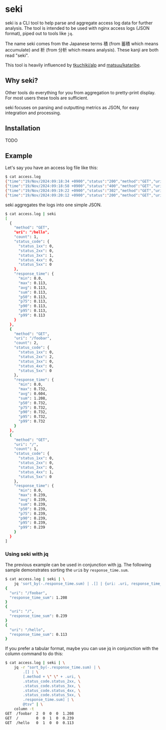 # seki

seki is a CLI tool to help parse and aggregate access log data for further analysis. The tool is intended to be used with nginx access logs (JSON format), piped out to tools like `jq`.

The name seki comes from the Japanese terms 積 (from 蓄積 which means accumulate) and 析 (from 分析 which means analysis). These kanji are both read "seki".

This tool is heavily influenced by [tkuchiki/alp](https://github.com/tkuchiki/alp) and [matsuu/kataribe](https://github.com/matsuu/kataribe).

## Why seki?

Other tools do everything for you from aggregation to pretty-print display. For most users these tools are sufficient.

seki focuses on parsing and outputting metrics as JSON, for easy integration and processing.

## Installation

TODO

## Example

Let's say you have an access log file like this:

```sh
$ cat access.log
{"time":"19/Nov/2024:09:18:34 +0900","status":"200","method":"GET","uri":"/foobar","response_time":"0.476"}
{"time":"19/Nov/2024:09:18:58 +0900","status":"400","method":"GET","uri":"/","response_time":"0.239"}
{"time":"19/Nov/2024:09:19:22 +0900","status":"302","method":"GET","uri":"/hello","response_time":"0.113"}
{"time":"19/Nov/2024:09:20:12 +0900","status":"200","method":"GET","uri":"/foobar","response_time":"0.732"}
```

seki aggregates the logs into one simple JSON.

```sh
$ cat access.log | seki
[
  {
    "method": "GET",
    "uri": "/hello",
    "count": 1,
    "status_code": {
      "status_1xx": 0,
      "status_2xx": 0,
      "status_3xx": 1,
      "status_4xx": 0,
      "status_5xx": 0
    },
    "response_time": {
      "min": 0.0,
      "max": 0.113,
      "avg": 0.113,
      "sum": 0.113,
      "p50": 0.113,
      "p75": 0.113,
      "p90": 0.113,
      "p95": 0.113,
      "p99": 0.113
    }
  },
  {
    "method": "GET",
    "uri": "/foobar",
    "count": 2,
    "status_code": {
      "status_1xx": 0,
      "status_2xx": 2,
      "status_3xx": 0,
      "status_4xx": 0,
      "status_5xx": 0
    },
    "response_time": {
      "min": 0.0,
      "max": 0.732,
      "avg": 0.604,
      "sum": 1.208,
      "p50": 0.732,
      "p75": 0.732,
      "p90": 0.732,
      "p95": 0.732,
      "p99": 0.732
    }
  },
  {
    "method": "GET",
    "uri": "/",
    "count": 1,
    "status_code": {
      "status_1xx": 0,
      "status_2xx": 0,
      "status_3xx": 0,
      "status_4xx": 1,
      "status_5xx": 0
    },
    "response_time": {
      "min": 0.0,
      "max": 0.239,
      "avg": 0.239,
      "sum": 0.239,
      "p50": 0.239,
      "p75": 0.239,
      "p90": 0.239,
      "p95": 0.239,
      "p99": 0.239
    }
  }
]
```

### Using seki with jq

The previous example can be used in conjunction with [jq](https://github.com/jqlang/jq). The following sample demonstrates sorting the `uri`s by `response_time.sum`.

```sh
$ cat access.log | seki | \
    jq 'sort_by(-.response_time.sum) | .[] | {uri: .uri, response_time_sum: .response_time.sum}'
{
  "uri": "/foobar",
  "response_time_sum": 1.208
}
{
  "uri": "/",
  "response_time_sum": 0.239
}
{
  "uri": "/hello",
  "response_time_sum": 0.113
}
```

If you prefer a tabular format, maybe you can use jq in conjunction with the column command to do this:

```sh
$ cat access.log | seki | \
    jq -r "sort_by(-.response_time.sum) | \
        .[] | \
        [.method + \" \" + .uri, \
        .status_code.status_2xx, \
        .status_code.status_3xx, \
        .status_code.status_4xx, \
        .status_code.status_5xx, \
        .response_time.sum] | \
        @tsv" | \
    column -t
GET  /foobar  2  0  0  0  1.208
GET  /        0  0  1  0  0.239
GET  /hello   0  1  0  0  0.113
```
